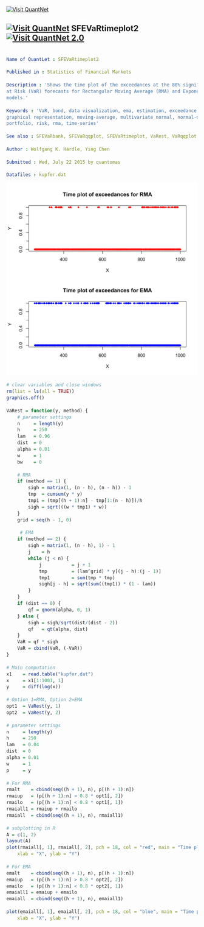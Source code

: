 
[<img src="https://github.com/QuantLet/Styleguide-and-Validation-procedure/blob/master/pictures/banner.png" alt="Visit QuantNet">](http://quantlet.de/index.php?p=info)

## [<img src="https://github.com/QuantLet/Styleguide-and-Validation-procedure/blob/master/pictures/qloqo.png" alt="Visit QuantNet">](http://quantlet.de/) **SFEVaRtimeplot2** [<img src="https://github.com/QuantLet/Styleguide-and-Validation-procedure/blob/master/pictures/QN2.png" width="60" alt="Visit QuantNet 2.0">](http://quantlet.de/d3/ia)

```yaml

Name of QuantLet : SFEVaRtimeplot2

Published in : Statistics of Financial Markets

Description : 'Shows the time plot of the exceedances at the 80% significance level from the Value
at Risk (VaR) forecasts for Rectangular Moving Average (RMA) and Exponentially Moving Average (EMA)
models.'

Keywords : 'VaR, bond, data visualization, ema, estimation, exceedance, financial, forecast,
graphical representation, moving-average, multivariate normal, normal-distribution, plot,
portfolio, risk, rma, time-series'

See also : SFEVaRbank, SFEVaRqqplot, SFEVaRtimeplot, VaRest, VaRqqplot

Author : Wolfgang K. Härdle, Ying Chen

Submitted : Wed, July 22 2015 by quantomas

Datafiles : kupfer.dat

```

![Picture1](SFEVaRtimeplot2-1.png)


```r
# clear variables and close windows
rm(list = ls(all = TRUE))
graphics.off()

VaRest = function(y, method) {
    # parameter settings
    n     = length(y)
    h     = 250
    lam   = 0.96
    dist  = 0
    alpha = 0.01
    w     = 1
    bw    = 0
    
    # RMA
    if (method == 1) {
        sigh = matrix(1, (n - h), (n - h)) - 1
        tmp  = cumsum(y * y)
        tmp1 = (tmp[(h + 1):n] - tmp[1:(n - h)])/h
        sigh = sqrt(((w * tmp1) * w))
    }
    grid = seq(h - 1, 0)
    
     # EMA
    if (method == 2) {
        sigh = matrix(1, (n - h), 1) - 1
        j    = h
        while (j < n) {
            j           = j + 1
            tmp         = (lam^grid) * y[(j - h):(j - 1)]
            tmp1        = sum(tmp * tmp)
            sigh[j - h] = sqrt(sum((tmp1)) * (1 - lam))
        }
    }
    if (dist == 0) {
        qf = qnorm(alpha, 0, 1)
    } else {
        sigh = sigh/sqrt(dist/(dist - 2))
        qf   = qt(alpha, dist)
    }
    VaR = qf * sigh
    VaR = cbind(VaR, (-VaR))
}

# Main computation
x1    = read.table("kupfer.dat")
x     = x1[1:1001, 1]
y     = diff(log(x))

# Option 1=RMA, Option 2=EMA
opt1  = VaRest(y, 1)
opt2  = VaRest(y, 2)

# parameter settings
n     = length(y)
h     = 250
lam   = 0.04
dist  = 0
alpha = 0.01
w     = 1
p     = y

# For RMA
rmalt    = cbind(seq((h + 1), n), p[(h + 1):n])
rmaiup   = (p[(h + 1):n] > 0.8 * opt1[, 2])
rmailo   = (p[(h + 1):n] < 0.8 * opt1[, 1])
rmaiall1 = rmaiup + rmailo
rmaiall  = cbind(seq((h + 1), n), rmaiall1)

# subplotting in R
A = c(1, 2)
layout(A)
plot(rmaiall[, 1], rmaiall[, 2], pch = 18, col = "red", main = "Time plot of exceedances for RMA", 
    xlab = "X", ylab = "Y")

# For EMA
emalt    = cbind(seq((h + 1), n), p[(h + 1):n])
emaiup   = (p[(h + 1):n] > 0.8 * opt2[, 2])
emailo   = (p[(h + 1):n] < 0.8 * opt2[, 1])
emaiall1 = emaiup + emailo
emaiall  = cbind(seq((h + 1), n), emaiall1)

plot(emaiall[, 1], emaiall[, 2], pch = 18, col = "blue", main = "Time plot of exceedances for EMA", 
    xlab = "X", ylab = "Y") 

```
